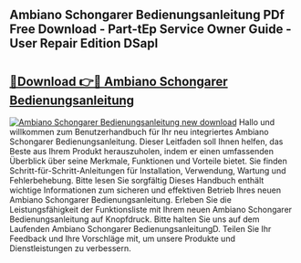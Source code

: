 ## Ambiano Schongarer Bedienungsanleitung PDf Free Download - Part-tEp Service Owner Guide - User Repair Edition DSapl

# <h2><a href="http://df2hp7.blite.top/?on=Ambiano+Schongarer+Bedienungsanleitung">🔗Download 👉🔴 Ambiano Schongarer Bedienungsanleitung</a></h2>

[![Ambiano Schongarer Bedienungsanleitung new download](https://i.imgur.com/lujVjoI.png)](http://df2hp7.blite.top/?on=Ambiano+Schongarer+Bedienungsanleitung)
Hallo und willkommen zum Benutzerhandbuch für Ihr neu integriertes Ambiano Schongarer Bedienungsanleitung. Dieser Leitfaden soll Ihnen helfen, das Beste aus Ihrem Produkt herauszuholen, indem er einen umfassenden Überblick über seine Merkmale, Funktionen und Vorteile bietet. Sie finden Schritt-für-Schritt-Anleitungen für Installation, Verwendung, Wartung und Fehlerbehebung. Bitte lesen Sie sorgfältig Dieses Handbuch enthält wichtige Informationen zum sicheren und effektiven Betrieb Ihres neuen Ambiano Schongarer Bedienungsanleitung. Erleben Sie die Leistungsfähigkeit der Funktionsliste mit Ihrem neuen Ambiano Schongarer Bedienungsanleitung auf Knopfdruck. Bitte halten Sie uns auf dem Laufenden Ambiano Schongarer BedienungsanleitungD. Teilen Sie Ihr Feedback und Ihre Vorschläge mit, um unsere Produkte und Dienstleistungen zu verbessern.
